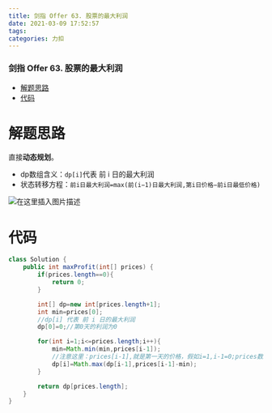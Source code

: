 ```yaml
---
title: 剑指 Offer 63. 股票的最大利润
date: 2021-03-09 17:52:57
tags: 
categories: 力扣
---
```


<!--more-->

### 剑指 Offer 63. 股票的最大利润

- [解题思路](#_2)
- [代码](#_10)

# 解题思路

直接**动态规划**。

- dp数组含义：`dp[i]`代表 前 i 日的最大利润
- 状态转移方程：`前i日最大利润=max(前(i−1)日最大利润,第i日价格−前i日最低价格)`

![在这里插入图片描述](https://img-blog.csdnimg.cn/20210309175158777.png?x-oss-process=image/watermark,type_ZmFuZ3poZW5naGVpdGk,shadow_10,text_aHR0cHM6Ly9ibG9nLmNzZG4ubmV0L3FxXzIxMDQwNTU5,size_16,color_FFFFFF,t_70)

# 代码

```java
class Solution {
    public int maxProfit(int[] prices) {
        if(prices.length==0){
            return 0;
        }

        int[] dp=new int[prices.length+1];
        int min=prices[0];
        //dp[i] 代表 前 i 日的最大利润
        dp[0]=0;//第0天的利润为0

        for(int i=1;i<=prices.length;i++){
            min=Math.min(min,prices[i-1]);
            //注意这里：prices[i-1],就是第一天的价格，假如i=1,i-1=0;prices数组下标为0，就是第一个元素，也即第一天
            dp[i]=Math.max(dp[i-1],prices[i-1]-min);
        }

        return dp[prices.length];
    }
}
```